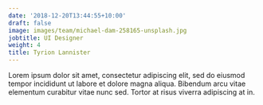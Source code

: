 ```yaml
---
date: '2018-12-20T13:44:55+10:00'
draft: false
image: images/team/michael-dam-258165-unsplash.jpg
jobtitle: UI Designer
weight: 4
title: Tyrion Lannister
---
```


Lorem ipsum dolor sit amet, consectetur adipiscing elit, sed do eiusmod tempor incididunt ut labore et dolore magna aliqua. Bibendum arcu vitae elementum curabitur vitae nunc sed. Tortor at risus viverra adipiscing at in.
